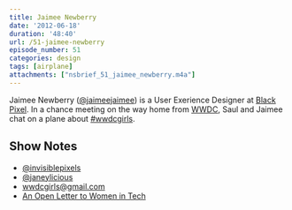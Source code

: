 ```yaml
---
title: Jaimee Newberry
date: '2012-06-18'
duration: '48:40'
url: /51-jaimee-newberry
episode_number: 51
categories: design
tags: [airplane]
attachments: ["nsbrief_51_jaimee_newberry.m4a"]
---
```


Jaimee Newberry ([@jaimeejaimee](http://twitter.com/jaimeejaimee)) is a User Exerience Designer at [Black Pixel](http://blackpixel.com). In a chance meeting on the way home from [WWDC](http://developer.apple.com/wwdc), Saul and Jaimee chat on a plane about [#wwdcgirls](http://twitter.com/wwdcgirls).

## Show Notes
- [@invisiblepixels](http://twitter.com/invisiblepixels)
- [@janeylicious](http://twitter.com/janeylicious)
- [wwdcgirls@gmail.com ](mailto:wwdcgirls@gmail.com)
- [An Open Letter to Women in Tech](http://johnwilker.com/2012/05/an-open-letter-to-women-in-tech/)
